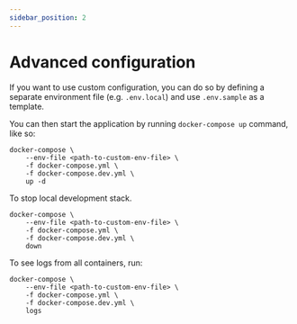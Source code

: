 ```yaml
---
sidebar_position: 2
---
```


# Advanced configuration

If you want to use custom configuration, you can do so by defining a separate environment file (e.g. `.env.local`) and use `.env.sample` as a template.

You can then start the application by running `docker-compose up` command, like so:

```shell
docker-compose \
    --env-file <path-to-custom-env-file> \
    -f docker-compose.yml \
    -f docker-compose.dev.yml \
    up -d
```

To stop local development stack.

```shell
docker-compose \
    --env-file <path-to-custom-env-file> \
    -f docker-compose.yml \
    -f docker-compose.dev.yml \
    down
```

To see logs from all containers, run:

```shell
docker-compose \
    --env-file <path-to-custom-env-file> \
    -f docker-compose.yml \
    -f docker-compose.dev.yml \
    logs
```
